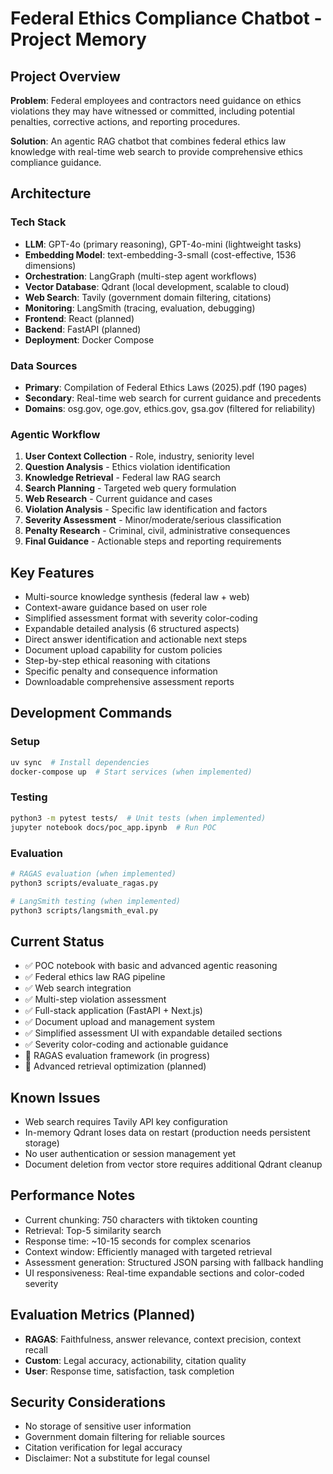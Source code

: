 # Federal Ethics Compliance Chatbot - Project Memory

## Project Overview

**Problem**: Federal employees and contractors need guidance on ethics violations they may have witnessed or committed, including potential penalties, corrective actions, and reporting procedures.

**Solution**: An agentic RAG chatbot that combines federal ethics law knowledge with real-time web search to provide comprehensive ethics compliance guidance.

## Architecture

### Tech Stack
- **LLM**: GPT-4o (primary reasoning), GPT-4o-mini (lightweight tasks)
- **Embedding Model**: text-embedding-3-small (cost-effective, 1536 dimensions)
- **Orchestration**: LangGraph (multi-step agent workflows)
- **Vector Database**: Qdrant (local development, scalable to cloud)
- **Web Search**: Tavily (government domain filtering, citations)
- **Monitoring**: LangSmith (tracing, evaluation, debugging)
- **Frontend**: React (planned)
- **Backend**: FastAPI (planned)
- **Deployment**: Docker Compose

### Data Sources
- **Primary**: Compilation of Federal Ethics Laws (2025).pdf (190 pages)
- **Secondary**: Real-time web search for current guidance and precedents
- **Domains**: osg.gov, oge.gov, ethics.gov, gsa.gov (filtered for reliability)

### Agentic Workflow
1. **User Context Collection** - Role, industry, seniority level
2. **Question Analysis** - Ethics violation identification
3. **Knowledge Retrieval** - Federal law RAG search
4. **Search Planning** - Targeted web query formulation
5. **Web Research** - Current guidance and cases
6. **Violation Analysis** - Specific law identification and factors
7. **Severity Assessment** - Minor/moderate/serious classification
8. **Penalty Research** - Criminal, civil, administrative consequences
9. **Final Guidance** - Actionable steps and reporting requirements

## Key Features
- Multi-source knowledge synthesis (federal law + web)
- Context-aware guidance based on user role
- Simplified assessment format with severity color-coding
- Expandable detailed analysis (6 structured aspects)
- Direct answer identification and actionable next steps
- Document upload capability for custom policies
- Step-by-step ethical reasoning with citations
- Specific penalty and consequence information
- Downloadable comprehensive assessment reports

## Development Commands

### Setup
```bash
uv sync  # Install dependencies
docker-compose up  # Start services (when implemented)
```

### Testing
```bash
python3 -m pytest tests/  # Unit tests (when implemented)
jupyter notebook docs/poc_app.ipynb  # Run POC
```

### Evaluation
```bash
# RAGAS evaluation (when implemented)
python3 scripts/evaluate_ragas.py

# LangSmith testing (when implemented)
python3 scripts/langsmith_eval.py
```

## Current Status
- ✅ POC notebook with basic and advanced agentic reasoning
- ✅ Federal ethics law RAG pipeline
- ✅ Web search integration  
- ✅ Multi-step violation assessment
- ✅ Full-stack application (FastAPI + Next.js)
- ✅ Document upload and management system
- ✅ Simplified assessment UI with expandable detailed sections
- ✅ Severity color-coding and actionable guidance
- 🔄 RAGAS evaluation framework (in progress)
- 🔄 Advanced retrieval optimization (planned)

## Known Issues
- Web search requires Tavily API key configuration
- In-memory Qdrant loses data on restart (production needs persistent storage)
- No user authentication or session management yet
- Document deletion from vector store requires additional Qdrant cleanup

## Performance Notes
- Current chunking: 750 characters with tiktoken counting
- Retrieval: Top-5 similarity search
- Response time: ~10-15 seconds for complex scenarios
- Context window: Efficiently managed with targeted retrieval
- Assessment generation: Structured JSON parsing with fallback handling
- UI responsiveness: Real-time expandable sections and color-coded severity

## Evaluation Metrics (Planned)
- **RAGAS**: Faithfulness, answer relevance, context precision, context recall
- **Custom**: Legal accuracy, actionability, citation quality
- **User**: Response time, satisfaction, task completion

## Security Considerations
- No storage of sensitive user information
- Government domain filtering for reliable sources
- Citation verification for legal accuracy
- Disclaimer: Not a substitute for legal counsel